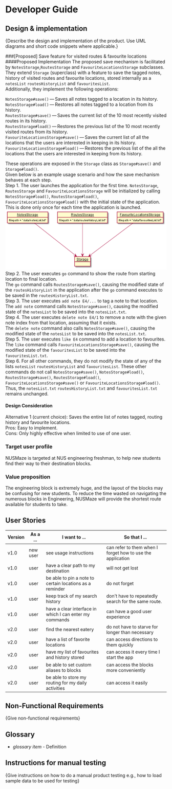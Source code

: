 # Developer Guide

## Design & implementation

{Describe the design and implementation of the product. Use UML diagrams and short code snippets where applicable.}

###[Proposed] Save feature for visited routes & favourite locations
####Proposed Implementation
The proposed save mechanism is facilitated by `NotesStorage`,`RoutesStorage` and `FavouriteLocationsStorage` subclasses. </br>
They extend `Storage` (superclass) with a feature to save the tagged notes, history of visited routes and favourite locations, stored internally as a `notesList` `routesHistoryList` and `favouritesList`. <br />
Additionally, they implement the following operations:

`NotesStorage#save()` — Saves all notes tagged to a location in its history. <br />
`NotesStorage#load()` — Restores all notes tagged to a location from its history. <br />
`RoutesStorage#save()` — Saves the current list of the 10 most recently visited routes in its history. <br />
`RoutesStorage#load()` — Restores the previous list of the 10 most recently visited routes from its history. <br />
`FavouriteLocationsStorage#save()` — Saves the current list of all the locations that the users are interested in keeping in its history. <br />
`FavouriteLocationsStorage#load()` — Restores the previous list of the all the locations that the users are interested in keeping from its history. <br />

These operations are exposed in the `Storage` class  as `Storage#save()` and `Storage#load()`. <br />
Given below is an example usage scenario and how the save mechanism behaves at each step. <br />
Step 1. The user launches the application for the first time. `NotesStorage`, `RoutesStorage` and `FavouriteLocationsStorage` will be initialized by calling `NotesStorage#load()`, `RoutesStorage#load()`, `FavouriteLocationsStorage#load()` with the initial state of the application. <br /> This is done only once for each time the application is launched. <br />
![img.png](SaveStep1.png) 
<br />
Step 2. The user executes `go` command to show the route from starting location to final location. <br /> The `go` command calls `RoutesStorage#save()`, causing the modified state of the `routesHistoryList` in the application after the `go` command executes to be saved in the `routesHistoryList.txt`. <br />
Step 3. The user executes `add note E4/...` to tag a note to that location. <br /> The `add note` command calls `NotesStorage#save()`, causing  the modified state of the `notesList` to be saved into the `notesList.txt`. <br />
Step 4. The user executes `delete note E4/1` to remove a note with the given note index from that location, assuming that it exists. <br /> The `delete note` command also calls `NotesStorage#save()`, causing  the modified state of the `notesList` to be saved into the `notesList.txt`. <br />
Step 5. The user executes `like E4` command to add a location to favourites. <br /> The `like` command calls `FavouriteLocationsStorage#save()`, causing the modified state of the `favouritesList` to be saved into the `favouritesList.txt`. <br />
Step 6. For all other commands, they do not modify the state of any of the lists `notesList` `routesHistoryList` and `favouritesList`. These other commands do not call `NotesStorage#save()`, `NotesStorage#load()`, `RoutesStorage#save()`, `RoutesStorage#load()`, `FavouriteLocationsStorage#save()` or `FavouriteLocationsStorage#load()`. Thus, the `notesList.txt` `routesHistoryList.txt` and `favouritesList.txt` remains unchanged. <br/>
#### Design Consideration
Alternative 1 (current choice): Saves the entire list of notes tagged, routing history and favourite locations. <br/>
Pros: Easy to implement. <br/>
Cons: Only highly effective when limited to use of one user. <br/>

### Target user profile

NUSMaze is targeted at NUS engineering freshman, to help new students find their way to their destination blocks.

### Value proposition

The engineering block is extremely huge, and the layout of the blocks may be confusing for new students. To reduce the time wasted on navigating the numerous blocks in Engineering, NUSMaze will provide the shortest route available for students to take.

## User Stories

|Version| As a ... | I want to ... | So that I ...|
|--------|----------|---------------|------------------|
|v1.0|new user|see usage instructions|can refer to them when I forget how to use the application|
|v1.0|user|have a clear path to my destination|will not get lost|
|v1.0|user|be able to pin a note to certain locations as a reminder|do not forget|
|v1.0|user|keep track of my search history|don't have to repeatedly search for the same route.|
|v1.0|user|have a clear interface in which I can enter my commands|can have a good user experience|
|v2.0|user|find the nearest eatery|do not have to starve for longer than necessary|
|v2.0|user|have a list of favorite locations|can access directions to them quickly|
|v2.0|user|have my list of favourites and history stored|can access it every time I start the app|
|v2.0|user|be able to set custom aliases to blocks|can access the blocks more conveniently|
|v2.0|user|be able to store my routing for my daily activities|can access it easily|

## Non-Functional Requirements

{Give non-functional requirements}

## Glossary

* *glossary item* - Definition

## Instructions for manual testing

{Give instructions on how to do a manual product testing e.g., how to load sample data to be used for testing}
